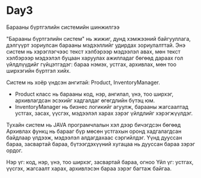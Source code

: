 # Day3

Барааны бүртгэлийн системийн шинжилгээ

"Барааны бүртгэлийн систем" нь жижиг, дунд хэмжээний байгууллага, дэлгүүрт зориулсан барааны мэдээллийг удирдах зориулалттай. Энэ систем нь хэрэглэгчээс текст хэлбэрээр мэдээлэл авах, мөн текст хэлбэрээр мэдээлэл буцаан харуулах ажилладаг бөгөөд дараах гол үйлдлүүдийг гүйцэтгэдэг: бараа нэмэх, устгах, архивлах, мөн тоо ширхэгийн бүртгэл хийх.

Систем нь хоёр үндсэн ангитай: Product, InventoryManager.
- Product класс нь барааны код, нэр, ангилал, үнэ, тоо ширхэг, архивлагдсан эсэхийг хадгалдаг өгөгдлийн бүтэц юм.
- InventoryManager нь бизнес логикийг агуулж, барааны жагсаалтад устгах, засах, үүсгэх, мэдээлэл харах зэрэг үйлдлийг хэрэгжүүлдэг.
 
 Тухайн систем нь JAVA програмчлалын хэл дээр бичэгдсэн бөгөөд Архивлах функц нь барааг бүр мөсөн устгахын оронд хадгалагдсан байдлаар үлдээж, мэдээлэл алдагдахаас сэргийлдэг. Үүнд дууссан бараа, засвартай бараа, бүтээгдэхүүний хугацаа нь дууссан бараа зэрэг ордог. 

Нэр үг:  код, нэр, үнэ, тоо ширхэг, засвартай бараа, огноо 
Үйл үг: устгах,  үүсгэх, жагсаалт харах, архивлэсэн бараа зэрэг багтаж байгаа.



	
	
	
	
	
	
	
	
	
	
	
	
	
	
	
	
	


